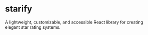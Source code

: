 # starify
A lightweight, customizable, and accessible React library for creating elegant star rating systems.
